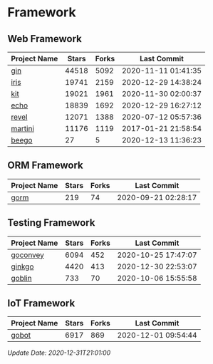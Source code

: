 # Framework

## Web Framework
| Project Name | Stars | Forks | Last Commit |
| ------------ | ----- | ----- | ----------- |
| [gin](https://github.com/gin-gonic/gin) | 44518 | 5092 | 2020-11-11 01:41:35 |
| [iris](https://github.com/kataras/iris) | 19741 | 2159 | 2020-12-29 14:38:24 |
| [kit](https://github.com/go-kit/kit) | 19021 | 1961 | 2020-11-30 02:00:37 |
| [echo](https://github.com/labstack/echo) | 18839 | 1692 | 2020-12-29 16:27:12 |
| [revel](https://github.com/revel/revel) | 12071 | 1388 | 2020-07-12 05:57:36 |
| [martini](https://github.com/go-martini/martini) | 11176 | 1119 | 2017-01-21 21:58:54 |
| [beego](https://github.com/astaxie/beego) | 27 | 5 | 2020-12-13 11:36:23 |

## ORM Framework
| Project Name | Stars | Forks | Last Commit |
| ------------ | ----- | ----- | ----------- |
| [gorm](https://github.com/jinzhu/gorm) | 219 | 74 | 2020-09-21 02:28:17 |

## Testing Framework
| Project Name | Stars | Forks | Last Commit |
| ------------ | ----- | ----- | ----------- |
| [goconvey](https://github.com/smartystreets/goconvey) | 6094 | 452 | 2020-10-25 17:47:07 |
| [ginkgo](https://github.com/onsi/ginkgo) | 4420 | 413 | 2020-12-30 22:53:07 |
| [goblin](https://github.com/franela/goblin) | 733 | 70 | 2020-10-06 15:55:58 |

## IoT Framework
| Project Name | Stars | Forks | Last Commit |
| ------------ | ----- | ----- | ----------- |
| [gobot](https://github.com/hybridgroup/gobot) | 6917 | 869 | 2020-12-01 09:54:44 |

*Update Date: 2020-12-31T21:01:00*